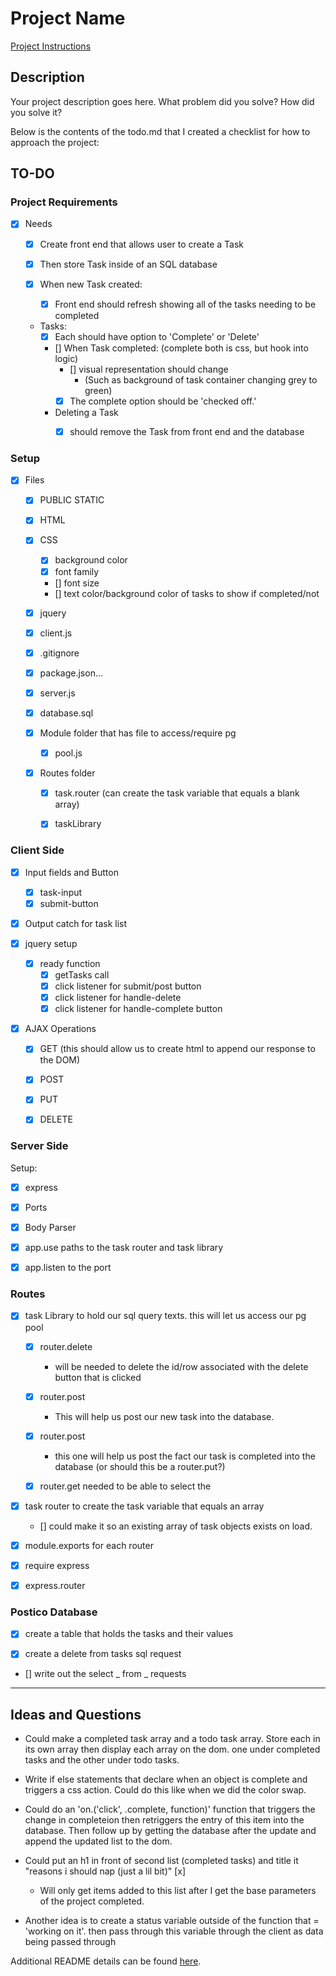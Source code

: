 # Project Name

[Project Instructions](./INSTRUCTIONS.md)

## Description

Your project description goes here. What problem did you solve? How did you solve it?

Below is the contents of the todo.md that I created a checklist for how to approach the project:

## TO-DO


### Project Requirements
- [x] Needs
    - [x] Create front end that allows user to create a Task
    - [x] Then store Task inside of an SQL database

    - [x] When new Task created:
        - [x] Front end should refresh showing all of the tasks needing to be completed

    - Tasks:
        - [x] Each should have option to 'Complete' or 'Delete'

        - [] When Task completed: (complete both is css, but hook into logic)
            - [] visual representation should change
                - (Such as background of task container changing grey to green)
            - [x] The complete option should be 'checked off.'

        - Deleting a Task
            - [x] should remove the Task from front end and the database


### Setup
- [x] Files
    - [x] PUBLIC STATIC
    - [x] HTML
    - [x] CSS
        - [x] background color
        - [x] font family
        - [] font size
        - [] text color/background color of tasks to show if completed/not

    - [x] jquery
    - [x] client.js
    - [x] .gitignore
    - [x] package.json...
    - [x] server.js
    - [x] database.sql
    - [x] Module folder that has file to access/require pg 
        - [x] pool.js

    - [x] Routes folder
        - [x] task.router (can create the task variable that equals a blank array)
        - [x] taskLibrary


### Client Side
- [x] Input fields and Button
    - [x] task-input
    - [x] submit-button

- [x] Output catch for task list

- [x] jquery setup
    - [x] ready function
        - [x] getTasks call
        - [x] click listener for submit/post button
        - [x] click listener for handle-delete
        - [x] click listener for handle-complete button

- [x] AJAX Operations
    - [x] GET (this should allow us to create html to append our response to the DOM)
    - [x] POST
    - [x] PUT
    - [x] DELETE


### Server Side
Setup:
- [x] express
- [x] Ports
- [x] Body Parser
- [x] app.use paths to the task router and task library
- [x] app.listen to the port 


### Routes
- [x] task Library to hold our sql query texts. this will let us access our pg pool
    - [x] router.delete 
        - will be needed to delete the id/row associated with the delete button that is clicked

    - [x] router.post
        - This will help us post our new task into the database.

    - [x] router.post 
        - this one will help us post the fact our task is completed into the database (or should this be a router.put?)

    - [x] router.get needed to be able to select the 

- [x] task router to create the task variable that equals an array 
    - [] could make it so an existing array of task objects exists on load.

- [x] module.exports for each router
- [x] require express
- [x] express.router


### Postico Database
- [x] create a table that holds the tasks and their values
<!-- - [] create an insert into tasks sql request -->
- [x] create a delete from tasks sql request
- [] write out the select _ from _ requests

--------------------------------------------------------------------------------------

## Ideas and Questions

- Could make a completed task array and a todo task array. Store each in its own array then display each array on the dom. one under completed tasks and the other under todo tasks.

- Write if else statements that declare when an object is complete and triggers a css action. Could do this like when we did the color swap.

- Could do an 'on.('click', .complete, function)' function that triggers the change in completeion then retriggers the entry of this item into the database. Then follow up by getting the database after the update and append the updated list to the dom.

- Could put an h1 in front of second list (completed tasks) and title it "reasons i should nap (just a lil bit)" [x]
    - Will only get items added to this list after I get the base parameters of the project completed.


- Another idea is to create a status variable outside of the function that = 'working on it'. then pass through this variable through the client as data being passed through



Additional README details can be found [here](https://github.com/PrimeAcademy/readme-template/blob/master/README.md).
